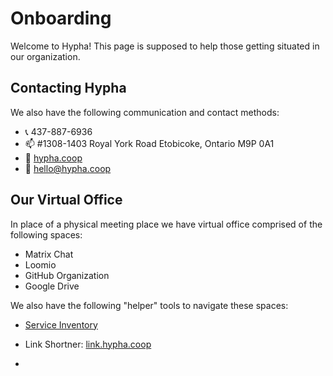 # Onboarding

Welcome to Hypha! This page is supposed to help those getting situated in our organization.

## Contacting Hypha 

We also have the following communication and contact methods:

- :telephone_receiver: 437-887-6936
- :mailbox: #1308-1403 Royal York Road
  Etobicoke, Ontario  M9P 0A1
- :link: [hypha.coop](https://hypha.coop)
- :e-mail: hello@hypha.coop

## Our Virtual Office

In place of a physical meeting place we have virtual office comprised of the following spaces:

- Matrix Chat
- Loomio
- GitHub Organization
- Google Drive 

We also have the following "helper" tools to navigate these spaces:

- [Service Inventory]()
- Link Shortner: [link.hypha.coop](https://link.hypha.coop)


- 
